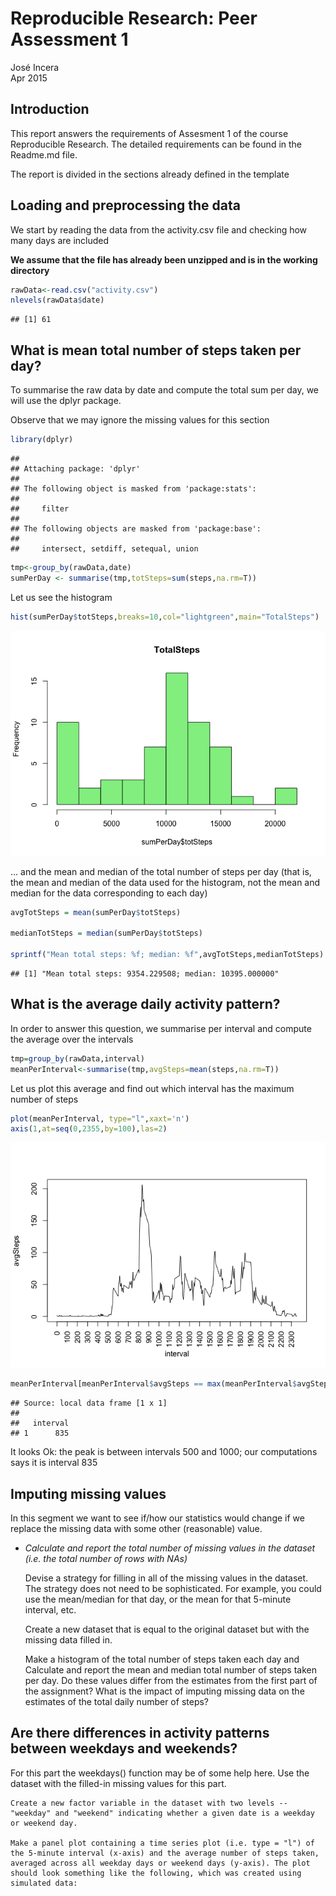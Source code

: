 # Reproducible Research: Peer Assessment 1
José Incera  
Apr 2015  

## Introduction
This report answers the requirements of Assesment 1 of the course Reproducible Research.
The detailed requirements can be found in the Readme.md file.

The report is divided in the sections already defined in the template

## Loading and preprocessing the data

We start by reading the data from the activity.csv file and checking how many days are included

**We assume that the file has already been unzipped and is in the working directory**



```r
rawData<-read.csv("activity.csv")
nlevels(rawData$date)
```

```
## [1] 61
```

## What is mean total number of steps taken per day?

To summarise the raw data by date and compute the total sum per day,  we will use the dplyr package.

Observe that we may ignore the missing values for this section



```r
library(dplyr)
```

```
## 
## Attaching package: 'dplyr'
## 
## The following object is masked from 'package:stats':
## 
##     filter
## 
## The following objects are masked from 'package:base':
## 
##     intersect, setdiff, setequal, union
```

```r
tmp<-group_by(rawData,date)
sumPerDay <- summarise(tmp,totSteps=sum(steps,na.rm=T))
```

Let us see the histogram


```r
hist(sumPerDay$totSteps,breaks=10,col="lightgreen",main="TotalSteps")
```

![](PA1_template_files/figure-html/unnamed-chunk-3-1.png) 

... and the mean and median of the total number of steps per day (that is, the mean and median of the data used for the histogram, not the mean and median for the data corresponding to each day)


```r
avgTotSteps = mean(sumPerDay$totSteps)

medianTotSteps = median(sumPerDay$totSteps)

sprintf("Mean total steps: %f; median: %f",avgTotSteps,medianTotSteps)
```

```
## [1] "Mean total steps: 9354.229508; median: 10395.000000"
```


## What is the average daily activity pattern?

In order to answer this question, we summarise per interval and compute the average over the intervals


```r
tmp=group_by(rawData,interval)
meanPerInterval<-summarise(tmp,avgSteps=mean(steps,na.rm=T))
```

Let us plot this average and find out which interval has the maximum number of steps


```r
plot(meanPerInterval, type="l",xaxt='n')
axis(1,at=seq(0,2355,by=100),las=2)
```

![](PA1_template_files/figure-html/unnamed-chunk-6-1.png) 

```r
meanPerInterval[meanPerInterval$avgSteps == max(meanPerInterval$avgSteps),1]
```

```
## Source: local data frame [1 x 1]
## 
##   interval
## 1      835
```

It looks Ok: the peak is between intervals 500 and 1000; our computations says it is interval 835

## Imputing missing values

In this segment we want to see if/how our statistics would change if we replace the missing data with some other (reasonable) value.

  * *Calculate and report the total number of missing values in the dataset (i.e. the total number of rows with NAs)*
  
  

    Devise a strategy for filling in all of the missing values in the dataset. The strategy does not need to be sophisticated. For example, you could use the mean/median for that day, or the mean for that 5-minute interval, etc.

    Create a new dataset that is equal to the original dataset but with the missing data filled in.

    Make a histogram of the total number of steps taken each day and Calculate and report the mean and median total number of steps taken per day. Do these values differ from the estimates from the first part of the assignment? What is the impact of imputing missing data on the estimates of the total daily number of steps?

## Are there differences in activity patterns between weekdays and weekends?

For this part the weekdays() function may be of some help here. Use the dataset with the filled-in missing values for this part.

    Create a new factor variable in the dataset with two levels -- "weekday" and "weekend" indicating whether a given date is a weekday or weekend day.

    Make a panel plot containing a time series plot (i.e. type = "l") of the 5-minute interval (x-axis) and the average number of steps taken, averaged across all weekday days or weekend days (y-axis). The plot should look something like the following, which was created using simulated data:
